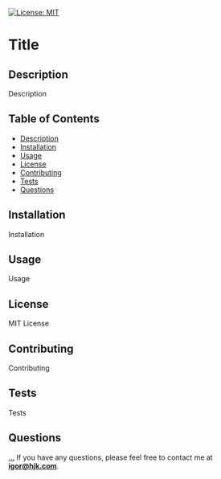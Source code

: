 
[![License: MIT](https://img.shields.io/badge/License-MIT-yellow.svg)](https://opensource.org/licenses/MIT)
# Title

## Description
Description

## Table of Contents
* [Description](#description)
* [Installation](#installation)
* [Usage](#usage)
* [License](#license)
* [Contributing](#contributing)
* [Tests](#tests)
* [Questions](#questions)

## Installation
Installation

## Usage
Usage

## License
MIT License

## Contributing
Contributing

## Tests
Tests

## Questions
[...](https://github.com/...)
If you have any questions, please feel free to contact me at <b>igor@hjk.com</b>.

